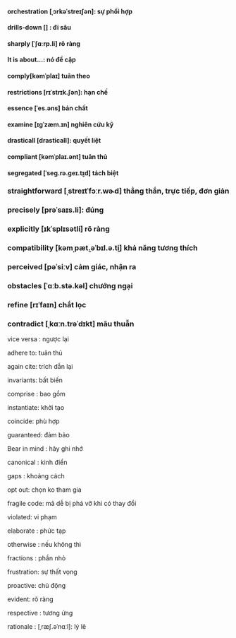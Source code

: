 #### orchestration [ˌɔrkəˈstreɪʃən]: sự phối hợp

#### drills-down [] : đi sâu

#### sharply [ˈʃɑːrp.li] rõ ràng

#### It is about...: nó đề cập

#### comply[kəmˈplaɪ] tuân theo

#### restrictions [rɪˈstrɪk.ʃən]: hạn chế

#### essence [ˈes.əns] bản chất

#### examine [ɪɡˈzæm.ɪn] nghiên cứu kỹ

#### drasticall [drasticall]: quyết liệt

#### compliant [kəmˈplaɪ.ənt] tuân thủ

#### segregated [ˈseɡ.rə.ɡeɪ.t̬ɪd] tách biệt

### straightforward [ˌstreɪtˈfɔːr.wɚd] thẳng thắn, trực tiếp, đơn giản

### precisely [prəˈsaɪs.li]: đúng

### explicitly [ɪkˈsplɪsətli] rõ ràng

### compatibility [kəmˌpæt̬.əˈbɪl.ə.t̬i] khả năng tương thích

### perceived [pəˈsiːv] cảm giác, nhận ra

### obstacles [ˈɑːb.stə.kəl] chướng ngại

### refine [rɪˈfaɪn] chắt lọc

### contradict [ˌkɑːn.trəˈdɪkt] mâu thuẫn

vice versa : ngược lại

adhere to: tuân thủ

again cite: trích dẫn lại

invariants: bất biến

comprise : bao gồm

instantiate: khởi tạo

coincide: phù hợp

guaranteed: đảm bảo

Bear in mind : hãy ghi nhớ

canonical : kinh điển

gaps : khoảng cách


opt out: chọn ko tham gia

fragile code: mã dễ bị phá vỡ khi có thay đổi


violated: vi phạm 

elaborate : phức tạp

otherwise : nếu không thì

fractions : phần nhỏ

frustration: sự thất vọng

proactive: chủ động

evident: rõ ràng

respective : tương ứng

rationale : [ˌræʃ.əˈnɑːl]: lý lẽ

